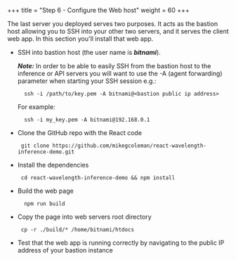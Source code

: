 +++
title = "Step 6 - Configure the Web host"
weight = 60
+++

The last server you deployed serves two purposes. It acts as the bastion host allowing you to SSH into your other two servers, and it serves the client web app. In this section you'll install that web app.

* SSH into bastion host (the user name is ***bitnami***). 

    ***Note:*** In order to be able to easily SSH from the bastion host to the inference or API servers you will want to use the -A (agent forwarding) parameter when starting your SSH session e.g.:

        ssh -i /path/to/key.pem -A bitnami@<bastion public ip address>

    For example:

        ssh -i my_key.pem -A bitnami@192.168.0.1

*  Clone the GitHub repo with the React code
    
        git clone https://github.com/mikegcoleman/react-wavelength-inference-demo.git

*  Install the dependencies

        cd react-wavelength-inference-demo && npm install

* Build the web page

        npm run build

*  Copy the page into web servers root directory

        cp -r ./build/* /home/bitnami/htdocs

*  Test that the web app is running correctly by navigating to the
    public IP address of your bastion instance
